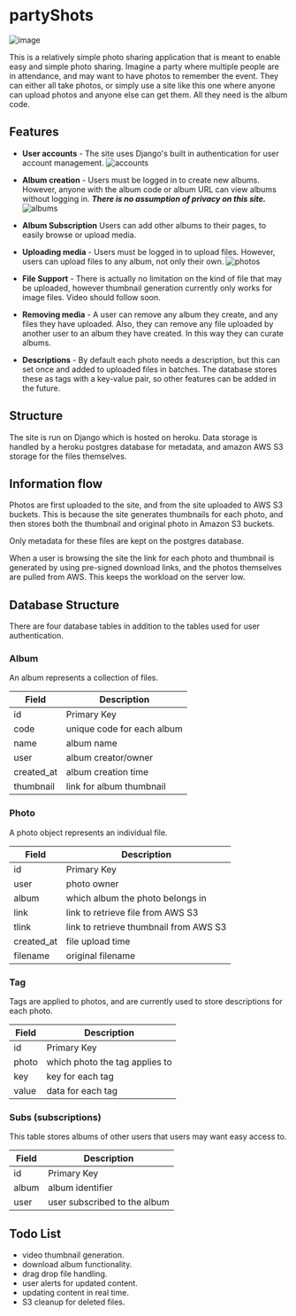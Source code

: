 # partyShots

![image](./static/images/screens/s1.webp)

This is a relatively simple photo sharing application that is meant to enable easy and simple photo sharing. Imagine a party where multiple people are in attendance, and may want to have photos to remember the event. They can either all take photos, or simply use a site like this one where anyone can upload photos and anyone else can get them. All they need is the album code.

## Features

- **User accounts** - The site uses Django's built in authentication for user account management.
  ![accounts](./static/images/screens/s2.webp)
- **Album creation** - Users must be logged in to create new albums. However, anyone with the album code or album URL can view albums without logging in. **_There is no assumption of privacy on this site._**
  ![albums](./static/images/screens/s3.webp)

- **Album Subscription** Users can add other albums to their pages, to easily browse or upload media.
- **Uploading media** - Users must be logged in to upload files. However, users can upload files to any album, not only their own.
  ![photos](./static/images/screens/s4.webp)

- **File Support** - There is actually no limitation on the kind of file that may be uploaded, however thumbnail generation currently only works for image files. Video should follow soon.
- **Removing media** - A user can remove any album they create, and any files they have uploaded. Also, they can remove any file uploaded by another user to an album they have created. In this way they can curate albums.
- **Descriptions** - By default each photo needs a description, but this can set once and added to uploaded files in batches. The database stores these as tags with a key-value pair, so other features can be added in the future.

## Structure

The site is run on Django which is hosted on heroku. Data storage is handled by a heroku postgres database for metadata, and amazon AWS S3 storage for the files themselves.

## Information flow

Photos are first uploaded to the site, and from the site uploaded to AWS S3 buckets. This is because the site generates thumbnails for each photo, and then stores both the thumbnail and original photo in Amazon S3 buckets.

Only metadata for these files are kept on the postgres database.

When a user is browsing the site the link for each photo and thumbnail is generated by using pre-signed download links, and the photos themselves are pulled from AWS. This keeps the workload on the server low.

## Database Structure

There are four database tables in addition to the tables used for user authentication.

### Album

An album represents a collection of files.

| Field      | Description                |
| ---------- | -------------------------- |
| id         | Primary Key                |
| code       | unique code for each album |
| name       | album name                 |
| user       | album creator/owner        |
| created_at | album creation time        |
| thumbnail  | link for album thumbnail   |

### Photo

A photo object represents an individual file.

| Field      | Description                            |
| ---------- | -------------------------------------- |
| id         | Primary Key                            |
| user       | photo owner                            |
| album      | which album the photo belongs in       |
| link       | link to retrieve file from AWS S3      |
| tlink      | link to retrieve thumbnail from AWS S3 |
| created_at | file upload time                       |
| filename   | original filename                      |

### Tag

Tags are applied to photos, and are currently used to store descriptions for each photo.

| Field | Description                    |
| ----- | ------------------------------ |
| id    | Primary Key                    |
| photo | which photo the tag applies to |
| key   | key for each tag               |
| value | data for each tag              |

### Subs (subscriptions)

This table stores albums of other users that users may want easy access to.

| Field | Description                  |
| ----- | ---------------------------- |
| id    | Primary Key                  |
| album | album identifier             |
| user  | user subscribed to the album |

## Todo List

- video thumbnail generation.
- download album functionality.
- drag drop file handling.
- user alerts for updated content.
- updating content in real time.
- S3 cleanup for deleted files.
